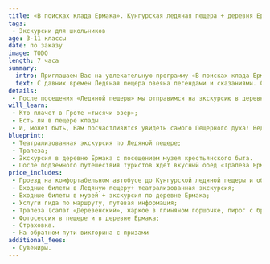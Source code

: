 ```yaml
---
title: «В поисках клада Ермака». Кунгурская ледяная пещера + деревня Ермака
tags:
 - Экскурсии для школьников
age: 3-11 классы
date: по заказу
image: TODO
length: 7 часа
summary:
  intro: Приглашаем Вас на увлекательную программу «В поисках клада Ермака».
  text: С давних времен Ледяная пещера овеяна легендами и сказаниями. Существовал ли знаменитый клад Ермака? Где он спрятан? Мы испытаем свою удачу и поищем клад Ермака в пещерных гротах. Вы узнаете о народных поверьях в поисках кладов, об истории похода Ермака по Сылвенской земле, о кунгурских сказах в интересной игровой форме с элементами лазерного шоу.  Пройдемся мы и по малоизвестным гротам. Вы увидите подземное зеркало и затонувшую Атлантиду. Маршрут проходит через 14 гротов, протяженностью 1300 метров.
details:
 - После посещения «Ледяной пещеры» мы отправимся на экскурсию в деревню Ермака. Мы увидим струги Ермаковы, музей крестьянского быта времен Ермака, часовню Николая Чудотворца и много других исторических объектов.
will_learn:
 - Кто плачет в Гроте «тысячи озер»;
 - Есть ли в пещере клады.
 - И, может быть, Вам посчастливится увидеть самого Пещерного духа! Ведь и сказки и легенды порой оживают!
blueprint:
 - Театрализованная экскурсия по Ледяной пещере;
 - Трапеза;
 - Экскурсия в деревню Ермака с посещением музея крестьянского быта.
 - После подземного путешествия туристов ждет вкусный обед «Трапеза Ермака» в кафе гостиницы «Сталагмит».
price_includes:
 - Проезд на комфортабельном автобусе до Кунгурской ледяной пещеры и обратно;
 - Входные билеты в Ледяную пещеру+ театрализованная экскурсия;
 - Входные билеты в музей + экскурсия по деревне Ермака;
 - Услуги гида по маршруту, путевая информация;
 - Трапеза (салат «Деревенский», жаркое в глиняном горшочке, пирог с брусникой, чай);
 - Фотосессия в пещере и в деревне Ермака;
 - Страховка.
 - На обратном пути викторина с призами
additional_fees:
 - Сувениры.
---
```

